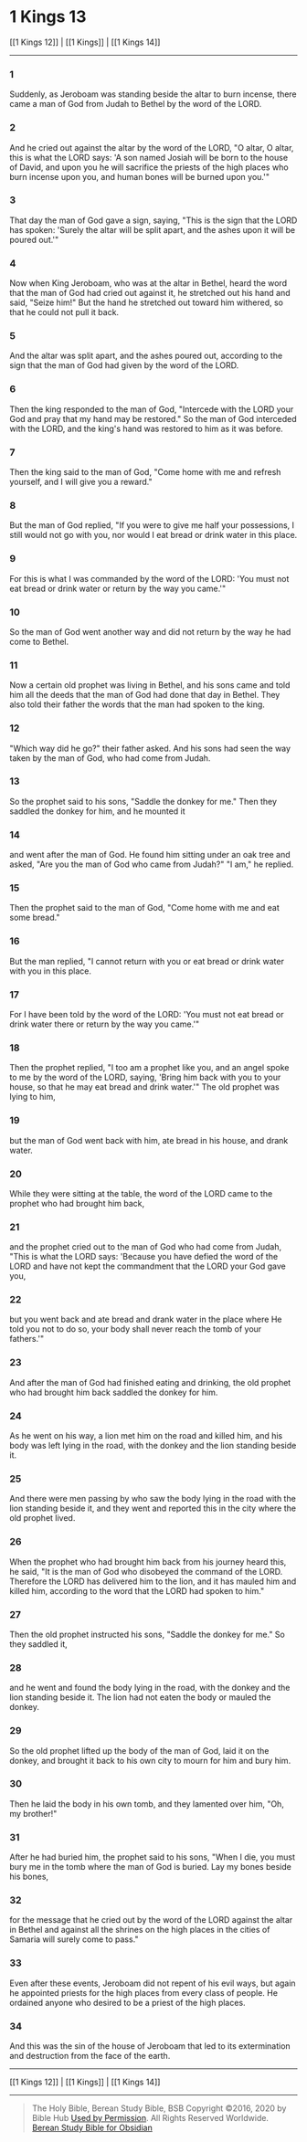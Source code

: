 # 1 Kings 13

[[1 Kings 12]] | [[1 Kings]] | [[1 Kings 14]]

---

### 1
Suddenly, as Jeroboam was standing beside the altar to burn incense, there came a man of God from Judah to Bethel by the word of the LORD.

### 2
And he cried out against the altar by the word of the LORD, "O altar, O altar, this is what the LORD says: 'A son named Josiah will be born to the house of David, and upon you he will sacrifice the priests of the high places who burn incense upon you, and human bones will be burned upon you.'"

### 3
That day the man of God gave a sign, saying, "This is the sign that the LORD has spoken: 'Surely the altar will be split apart, and the ashes upon it will be poured out.'"

### 4
Now when King Jeroboam, who was at the altar in Bethel, heard the word that the man of God had cried out against it, he stretched out his hand and said, "Seize him!" But the hand he stretched out toward him withered, so that he could not pull it back.

### 5
And the altar was split apart, and the ashes poured out, according to the sign that the man of God had given by the word of the LORD.

### 6
Then the king responded to the man of God, "Intercede with the LORD your God and pray that my hand may be restored." So the man of God interceded with the LORD, and the king's hand was restored to him as it was before.

### 7
Then the king said to the man of God, "Come home with me and refresh yourself, and I will give you a reward."

### 8
But the man of God replied, "If you were to give me half your possessions, I still would not go with you, nor would I eat bread or drink water in this place.

### 9
For this is what I was commanded by the word of the LORD: 'You must not eat bread or drink water or return by the way you came.'"

### 10
So the man of God went another way and did not return by the way he had come to Bethel.

### 11
Now a certain old prophet was living in Bethel, and his sons came and told him all the deeds that the man of God had done that day in Bethel. They also told their father the words that the man had spoken to the king.

### 12
"Which way did he go?" their father asked. And his sons had seen the way taken by the man of God, who had come from Judah.

### 13
So the prophet said to his sons, "Saddle the donkey for me." Then they saddled the donkey for him, and he mounted it

### 14
and went after the man of God. He found him sitting under an oak tree and asked, "Are you the man of God who came from Judah?" "I am," he replied.

### 15
Then the prophet said to the man of God, "Come home with me and eat some bread."

### 16
But the man replied, "I cannot return with you or eat bread or drink water with you in this place.

### 17
For I have been told by the word of the LORD: 'You must not eat bread or drink water there or return by the way you came.'"

### 18
Then the prophet replied, "I too am a prophet like you, and an angel spoke to me by the word of the LORD, saying, 'Bring him back with you to your house, so that he may eat bread and drink water.'" The old prophet was lying to him,

### 19
but the man of God went back with him, ate bread in his house, and drank water.

### 20
While they were sitting at the table, the word of the LORD came to the prophet who had brought him back,

### 21
and the prophet cried out to the man of God who had come from Judah, "This is what the LORD says: 'Because you have defied the word of the LORD and have not kept the commandment that the LORD your God gave you,

### 22
but you went back and ate bread and drank water in the place where He told you not to do so, your body shall never reach the tomb of your fathers.'"

### 23
And after the man of God had finished eating and drinking, the old prophet who had brought him back saddled the donkey for him.

### 24
As he went on his way, a lion met him on the road and killed him, and his body was left lying in the road, with the donkey and the lion standing beside it.

### 25
And there were men passing by who saw the body lying in the road with the lion standing beside it, and they went and reported this in the city where the old prophet lived.

### 26
When the prophet who had brought him back from his journey heard this, he said, "It is the man of God who disobeyed the command of the LORD. Therefore the LORD has delivered him to the lion, and it has mauled him and killed him, according to the word that the LORD had spoken to him."

### 27
Then the old prophet instructed his sons, "Saddle the donkey for me." So they saddled it,

### 28
and he went and found the body lying in the road, with the donkey and the lion standing beside it. The lion had not eaten the body or mauled the donkey.

### 29
So the old prophet lifted up the body of the man of God, laid it on the donkey, and brought it back to his own city to mourn for him and bury him.

### 30
Then he laid the body in his own tomb, and they lamented over him, "Oh, my brother!"

### 31
After he had buried him, the prophet said to his sons, "When I die, you must bury me in the tomb where the man of God is buried. Lay my bones beside his bones,

### 32
for the message that he cried out by the word of the LORD against the altar in Bethel and against all the shrines on the high places in the cities of Samaria will surely come to pass."

### 33
Even after these events, Jeroboam did not repent of his evil ways, but again he appointed priests for the high places from every class of people. He ordained anyone who desired to be a priest of the high places.

### 34
And this was the sin of the house of Jeroboam that led to its extermination and destruction from the face of the earth.

---

[[1 Kings 12]] | [[1 Kings]] | [[1 Kings 14]]

---

> The Holy Bible, Berean Study Bible, BSB
> Copyright &copy;2016, 2020 by Bible Hub
> [Used by Permission](https://berean.bible/terms.htm). All Rights Reserved Worldwide.
> [Berean Study Bible for Obsidian](https://github.com/gapmiss/berean-study-bible-for-obsidian)

